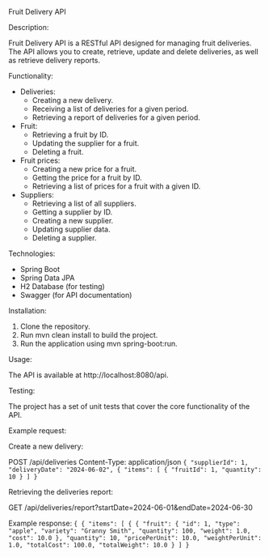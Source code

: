 
Fruit Delivery API

Description:

Fruit Delivery API is a RESTful API designed for managing fruit deliveries. The API allows you to create, retrieve, update and delete deliveries, as well as retrieve delivery reports.

Functionality:

- Deliveries:
    - Creating a new delivery.
    - Receiving a list of deliveries for a given period.
    - Retrieving a report of deliveries for a given period.
- Fruit:
    - Retrieving a fruit by ID.
    - Updating the supplier for a fruit.
    - Deleting a fruit.
- Fruit prices:
    - Creating a new price for a fruit.
    - Getting the price for a fruit by ID.
    - Retrieving a list of prices for a fruit with a given ID.
- Suppliers:
    - Retrieving a list of all suppliers.
    - Getting a supplier by ID.
    - Creating a new supplier.
    - Updating supplier data.
    - Deleting a supplier.

Technologies:

- Spring Boot
- Spring Data JPA
- H2 Database (for testing)
- Swagger (for API documentation)

Installation:

1. Clone the repository.
2. Run mvn clean install to build the project.
3. Run the application using mvn spring-boot:run.

Usage:

The API is available at http://localhost:8080/api.

Testing:

The project has a set of unit tests that cover the core functionality of the API.

Example request:

Create a new delivery:


POST /api/deliveries
Content-Type: application/json
``
{
  "supplierId": 1,
  "deliveryDate": "2024-06-02",
  { "items": [
    {
      "fruitId": 1,
      "quantity": 10
    }
  ]
}
``

Retrieving the deliveries report:


GET /api/deliveries/report?startDate=2024-06-01&endDate=2024-06-30


Example response:
``
{
  { "items": [
    {
      { "fruit": {
        "id": 1,
        "type": "apple",
        "variety": "Granny Smith",
        "quantity": 100,
        "weight": 1.0,
        "cost": 10.0
      },
      "quantity": 10,
      "pricePerUnit": 10.0,
      "weightPerUnit": 1.0,
      "totalCost": 100.0,
      "totalWeight": 10.0
    }
  ]
}
``
